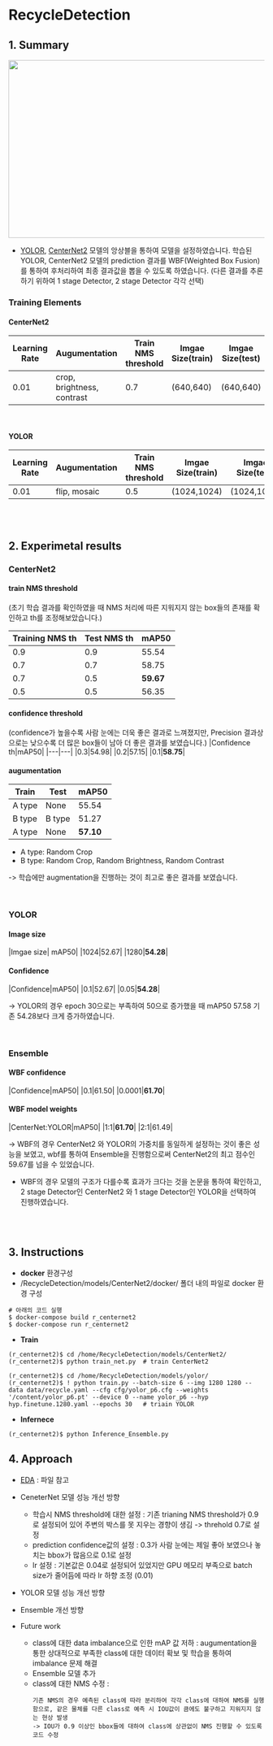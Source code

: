 # RecycleDetection

## 1. Summary

<p align="center"><img src="https://user-images.githubusercontent.com/41942097/167637173-6780bac2-d183-4550-9571-0078adcdf41d.png" width="730" height="350"></p>

- [YOLOR](https://github.com/WongKinYiu/yolor), [CenterNet2](https://github.com/xingyizhou/CenterNet2) 모델의 앙상블을 통하여 모델을 설정하였습니다. 
학습된 YOLOR, CenterNet2 모델의 prediction 결과를 WBF(Weighted Box Fusion)를 통하여 후처리하여 최종 결과값을 뽑을 수 있도록 하였습니다.
(다른 결과를 추론하기 위하여 1 stage Detector, 2 stage Detector 각각 선택)

### Training Elements

#### CenterNet2
|Learning Rate|Augumentation|Train NMS threshold|Imgae Size(train)|Imgae Size(test)|epoch|
|---|---|---|---|---|---|
|0.01|crop, brightness, contrast|0.7|(640,640)|(640,640)|30|

<br>

#### YOLOR
|Learning Rate|Augumentation|Train NMS threshold|Imgae Size(train)|Imgae Size(test)|epoch|
|---|---|---|---|---|---|
|0.01|flip, mosaic|0.5|(1024,1024)|(1024,1024)|50|

<br><br>

## 2. Experimetal results

### CenterNet2

#### train NMS threshold
(초기 학습 결과를 확인하였을 때 NMS 처리에 따른 지워지지 않는 box들의 존재를 확인하고 th를 조정해보았습니다.)

|Training NMS th|Test NMS th|mAP50|
|---|---|---|
|0.9|0.9|55.54|
|0.7|0.7|58.75|
|0.7|0.5|**59.67**|
|0.5|0.5|56.35|

#### confidence threshold
(confidence가 높을수록 사람 눈에는 더욱 좋은 결과로 느껴졌지만, Precision 결과상으로는 낮으수록 더 많은 box들이 남아 더 좋은 결과를 보였습니다.)
|Confidence th|mAP50|
|---|---|
|0.3|54.98|
|0.2|57.15|
|0.1|**58.75**|


#### augumentation
|Train|Test|mAP50|
|---|---|---|
|A type|None|55.54|
|B type|B type|51.27|
|A type|None|**57.10**|

- A type: Random Crop
- B type: Random Crop, Random Brightness, Random Contrast

-> 학습에만 augmentation을 진행하는 것이 최고로 좋은 결과를 보였습니다. 

<br>

### YOLOR

#### Image size
|Imgae size| mAP50|
|1024|52.67|
|1280|**54.28**|

#### Confidence
|Confidence|mAP50|
|0.1|52.67|
|0.05|**54.28**|

-> YOLOR의 경우 epoch 30으로는 부족하여 50으로 증가했을 때 mAP50 57.58 기존 54.28보다 크게 증가하였습니다.

<br>

### Ensemble
#### WBF confidence
|Confidence|mAP50|
|0.1|61.50|
|0.0001|**61.70**|

#### WBF model weights
|CenterNet:YOLOR|mAP50|
|1:1|**61.70**|
|2:1|61.49|

-> WBF의 경우 CenterNet2 와 YOLOR의 가중치를 동일하게 설정하는 것이 좋은 성능을 보였고, wbf를 통하여 Ensemble을 진행함으로써 CenterNet2의 최고 점수인 59.67를 넘을 수 있었습니다. 
- WBF의 경우 모델의 구조가 다를수록 효과가 크다는 것을 논문을 통하여 확인하고, 2 stage Detector인 CenterNet2 와 1 stage Detector인 YOLOR을 선택하여 진행하였습니다.


<br><br>

## 3. Instructions

- **docker** 환경구성
- /RecycleDetection/models/CenterNet2/docker/ 폴더 내의 파일로 docker 환경 구성

```
# 아래의 코드 실행
$ docker-compose build r_centernet2
$ docker-compose run r_centernet2
```

- **Train**
```
(r_centernet2)$ cd /home/RecycleDetection/models/CenterNet2/
(r_centernet2)$ python train_net.py  # train CenterNet2

(r_centernet2)$ cd /home/RecycleDetection/models/yolor/
(r_centernet2)$ ! python train.py --batch-size 6 --img 1280 1280 --data data/recycle.yaml --cfg cfg/yolor_p6.cfg --weights '/content/yolor_p6.pt' --device 0 --name yolor_p6 --hyp hyp.finetune.1280.yaml --epochs 30   # triain YOLOR
```

- **Infernece**
```
(r_centernet2)$ python Inference_Ensemble.py
```
## 4. Approach

- [EDA](./EDA.ipynb) : 파일 참고

- CeneterNet 모델 성능 개선 방향
  - 학습시 NMS threshold에 대한 설정 : 기존 trianing  NMS threshold가 0.9로 설정되어 있어 주변의 박스를 못 지우는 경향이 생김 -> threhold 0.7로 설정
  - prediction confidence값의 설정 : 0.3가 사람 눈에는 제일 좋아 보였으나 놓치는 bbox가 많음으로 0.1로 설정
  - lr 설정 : 기본값은 0.04로 설정되어 있었지만 GPU 메모리 부족으로 batch size가 줄어듬에 따라 lr 하향 조정 (0.01)

- YOLOR 모델 성능 개선 방향

- Ensemble 개선 방향

- Future work
  - class에 대한 data imbalance으로 인한 mAP 값 저하 : augumentation을 통한 상대적으로 부족한 class에 대한 데이터 확보 및 학습을 통하여 imbalance 문제 해결
  - Ensemble 모델 추가
  - class에 대한 NMS 수정 : 
      ```
      기존 NMS의 경우 예측된 class에 따라 분리하여 각각 class에 대하여 NMS를 실행함으로, 같은 물체를 다른 class로 예측 시 IOU값이 큼에도 불구하고 지워지지 않는 현상 발생 
      -> IOU가 0.9 이상인 bbox들에 대하여 class에 상관없이 NMS 진행할 수 있도록 코드 수정
      ```
